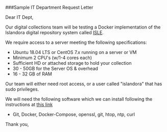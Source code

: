 ###Sample IT Department Request Letter

Dear IT Dept,

Our digital collections team will be testing a Docker implementation of the Islandora digital repository system called [ISLE](https://islandora-collaboration-group.github.io/ISLE/).

We require access to a server meeting the following specifications:

 * Ubuntu 18.04 LTS or CentOS 7.x running on a server or VM
 * Minimum 2 CPU's (w/1-4 cores each)
 * Sufficient HD or attached storage to hold your collection
 * 30 - 50GB for the Server OS & overhead
 * 16 - 32 GB of RAM

Our team will either need root access, or a user called "islandora" that has sudo privileges.

We will need the following software which we can install following the instructions at [this link](../01_installation_host_server/host_server_system_specifications.md)

 * Git, Docker, Docker-Compose, openssl, git, htop, ntp, curl

Thank you,  
